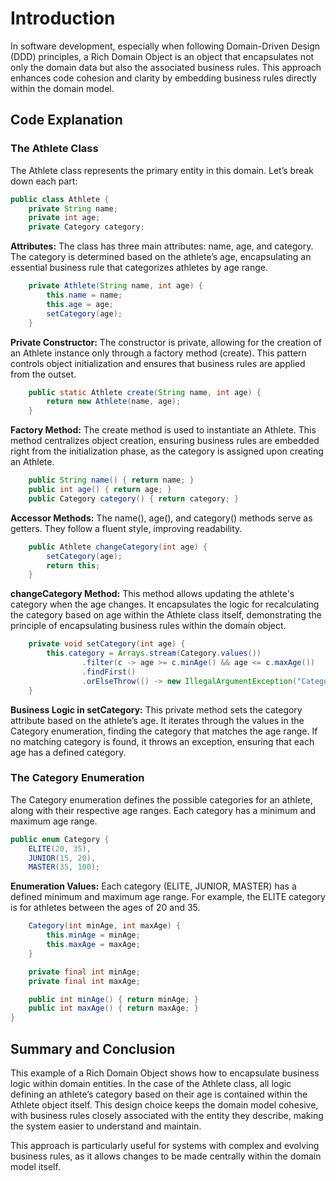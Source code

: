 
# Introduction
In software development, especially when following Domain-Driven Design (DDD) principles, a Rich Domain Object is an object that encapsulates not only the domain data but also the associated business rules. This approach enhances code cohesion and clarity by embedding business rules directly within the domain model.

## Code Explanation

### The Athlete Class
The Athlete class represents the primary entity in this domain. Let’s break down each part:

```java
public class Athlete {
    private String name;
    private int age;
    private Category category;
```
**Attributes:** The class has three main attributes: name, age, and category. The category is determined based on the athlete’s age, encapsulating an essential business rule that categorizes athletes by age range.

```java
    private Athlete(String name, int age) {
        this.name = name;
        this.age = age;
        setCategory(age);
    }
```
**Private Constructor:** The constructor is private, allowing for the creation of an Athlete instance only through a factory method (create). This pattern controls object initialization and ensures that business rules are applied from the outset.

```java
    public static Athlete create(String name, int age) {
        return new Athlete(name, age);
    }
```
**Factory Method:** The create method is used to instantiate an Athlete. This method centralizes object creation, ensuring business rules are embedded right from the initialization phase, as the category is assigned upon creating an Athlete.

```java
    public String name() { return name; }
    public int age() { return age; }
    public Category category() { return category; }
```
**Accessor Methods:** The name(), age(), and category() methods serve as getters. They follow a fluent style, improving readability.

```java
    public Athlete changeCategory(int age) {
        setCategory(age);
        return this;
    }
```
**changeCategory Method:** This method allows updating the athlete's category when the age changes. It encapsulates the logic for recalculating the category based on age within the Athlete class itself, demonstrating the principle of encapsulating business rules within the domain object.

```java
    private void setCategory(int age) {
        this.category = Arrays.stream(Category.values())
                .filter(c -> age >= c.minAge() && age <= c.maxAge())
                .findFirst()
                .orElseThrow(() -> new IllegalArgumentException("Category not found for the age: " + age));
    }
```
**Business Logic in setCategory:** This private method sets the category attribute based on the athlete’s age. It iterates through the values in the Category enumeration, finding the category that matches the age range. If no matching category is found, it throws an exception, ensuring that each age has a defined category.

### The Category Enumeration
The Category enumeration defines the possible categories for an athlete, along with their respective age ranges. Each category has a minimum and maximum age range.

```java
public enum Category {
    ELITE(20, 35),
    JUNIOR(15, 20),
    MASTER(35, 100);
```
**Enumeration Values:** Each category (ELITE, JUNIOR, MASTER) has a defined minimum and maximum age range. For example, the ELITE category is for athletes between the ages of 20 and 35.

```java
    Category(int minAge, int maxAge) {
        this.minAge = minAge;
        this.maxAge = maxAge;
    }

    private final int minAge;
    private final int maxAge;

    public int minAge() { return minAge; }
    public int maxAge() { return maxAge; }
}
```

## Summary and Conclusion
This example of a Rich Domain Object shows how to encapsulate business logic within domain entities. In the case of the Athlete class, all logic defining an athlete’s category based on their age is contained within the Athlete object itself. This design choice keeps the domain model cohesive, with business rules closely associated with the entity they describe, making the system easier to understand and maintain.

This approach is particularly useful for systems with complex and evolving business rules, as it allows changes to be made centrally within the domain model itself.
